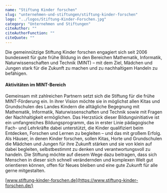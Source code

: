 ```yaml
---
name: "Stiftung Kinder forschen"
slug: "unternehmen-und-stiftungen/stiftung-kinder-forschen"
logo: "../logos/Stiftung-Kinder-Forschen.jpg"
category: "Unternehmen und Stiftungen"
citeAuthor: ""
citeAuthorFunction: ""
citeQuote: ""
---
```


Die gemeinnützige Stiftung Kinder forschen engagiert sich seit 2006 bundesweit für gute frühe Bildung in den Bereichen Mathematik, Informatik, Naturwissenschaften und Technik (MINT) – mit dem Ziel, Mädchen und Jungen stark für die Zukunft zu machen und zu nachhaltigem Handeln zu befähigen.

#### Aktivitäten im MINT-Bereich

Gemeinsam mit zahlreichen Partnern setzt sich die Stiftung für die frühe MINT-Förderung ein. In ihrer Vision möchte sie in möglichst allen Kitas und Grundschulen des Landes Kindern die alltägliche Begegnung mit Mathematik, Informatik, Naturwissenschaften und Technik sowie mit Fragen der Nachhaltigkeit ermöglichen. Das Herzstück dieser Bildungsinitiative ist ein umfangreiches Bildungsprogramm, das in erster Linie pädagogische Fach- und Lehrkräfte dabei unterstützt, die Kinder qualifiziert beim Entdecken, Forschen und Lernen zu begleiten – und das mit großem Erfolg. Als Häuser, in denen Kinder forschen, sollen Kitas, Horte und Grundschulen die Mädchen und Jungen für ihre Zukunft stärken und sie von klein auf dabei begleiten, selbstbestimmt zu denken und verantwortungsvoll zu handeln. Die Stiftung möchte auf diesem Wege dazu beitragen, dass sich Menschen in dieser sich schnell verändernden und komplexen Welt gut orientieren können, offen für Neues bleiben und eine gute Zukunft für alle gerne mitgestalten.

[www.stiftung-kinder-forschen.de](https://www.stiftung-kinder-forschen.de/)

